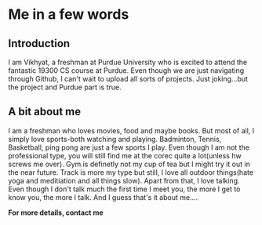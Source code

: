 # Me in a few words

## Introduction
I am Vikhyat, a freshman at Purdue University who is excited to attend the fantastic 19300 CS course at Purdue. Even though we are just navigating through Github, I can't wait to upload all sorts of projects. Just joking...but the project and Purdue part is true. 


## A bit about me
I am a freshman who loves movies, food and maybe books. But most of all, I simply love sports-both watching and playing. Badminton, Tennis, Basketball, ping pong are just a few sports I play. Even though I am not the professional type, you will still find me at the corec quite a lot(unless hw screws me over). Gym is definetly not my cup of tea but I might try it out in the near future. Track is more my type but still, I love all outdoor things(hate yoga and meditiation and all things slow). Apart from that, I love talking. Even though I don't talk much the first time I meet you, the more I get to know you, the more I talk. And I guess that's it about me....

**For more details, contact me**
